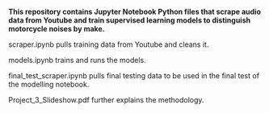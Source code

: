 
**This repository contains Jupyter Notebook Python files that scrape audio data from Youtube and train supervised learning models to distinguish motorcycle noises by make.**

scraper.ipynb pulls training data from Youtube and cleans it.

models.ipynb trains and runs the models.

final_test_scraper.ipynb pulls final testing data to be used in the final test of the modelling notebook.

Project_3_Slideshow.pdf further explains the methodology.
